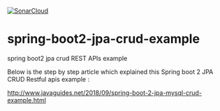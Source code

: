 [![SonarCloud](https://sonarcloud.io/images/project_badges/sonarcloud-white.svg)](https://sonarcloud.io/summary/new_code?id=sivatheja70_springBootJava)

# spring-boot2-jpa-crud-example
spring boot2 jpa crud REST APIs example


Below is the step by step article which explained this Spring boot 2 JPA CRUD Restful apis example :


http://www.javaguides.net/2018/09/spring-boot-2-jpa-mysql-crud-example.html
